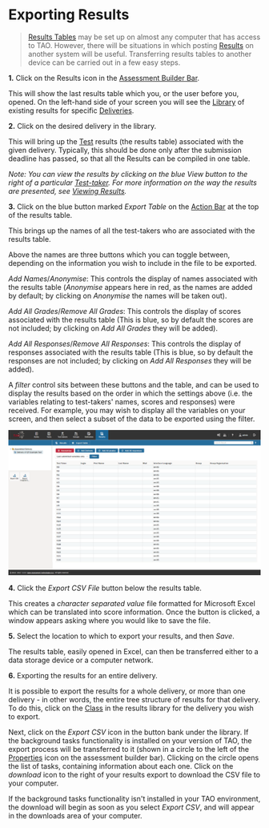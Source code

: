 <!--
created_at: 2016-12-15
authors:         
    - "Catherine Pease"
--> 

# Exporting Results

>[Results Tables](../appendix/glossary.md#results-table) may be set up on almost any computer that has access to TAO. However, there will be situations in which posting [Results](../appendix/glossary.md#results) on another system will be useful. Transferring results tables to another device can be carried out in a few easy steps.

**1.**  Click on the Results icon in the [Assessment Builder Bar](../appendix/glossary.md#assessment-builder-bar).

This will show the last results table which you, or the user before you, opened. On the left-hand side of your screen you will see the [Library](../appendix/glossary.md#library) of existing results for specific [Deliveries](../appendix/glossary.md#delivery).

**2.** Click on the desired delivery in the library. 

This will bring up the [Test](../appendix/glossary.md#test) results (the results table) associated with the given delivery. Typically, this should be done only after the submission deadline has passed, so that all the Results can be compiled in one table.

*Note: You can view the results by clicking on the blue View button to the right of a particular [Test-taker](../appendix/glossary.md#test-taker). For more information on the way the results are presented, see [Viewing Results](../results/viewing-results.md).*

**3.** Click on the blue button marked *Export Table* on the [Action Bar](../appendix/glossary.md#action-bar) at the top of the results table.

This brings up the names of all the test-takers who are associated with the results table. 

Above the names are three buttons which you can toggle between, depending on the information you wish to include in the file to be exported.

*Add Names*/*Anonymise*: This controls the display of names associated with the results table (*Anonymise* appears here in red, as the names are added by default; by clicking on *Anonymise* the names will be taken out).

*Add All Grades*/*Remove All Grades*: This controls the display of scores associated with the results table (This is blue, so by default the scores are not included; by clicking on *Add All Grades* they will be added).

*Add All Responses*/*Remove All Responses*: This controls the display of responses associated with the results table (This is blue, so by default the responses are not included; by clicking on *Add All Responses* they will be added). 

A *filter* control sits between these buttons and the table, and can be used to display the results based on the order in which the settings above (i.e. the variables relating to test-takers' names, scores and responses) were received. For example, you may wish to display all the variables on your screen, and then select a subset of the data to be exported using the filter.

![Exporting the Results](../resources/backend/results/results-export.png)

**4.** Click the *Export CSV File* button below the results table.

This creates a *character separated value* file formatted for Microsoft Excel which can be translated into score information. Once the button is clicked, a window appears asking where you would like to save the file.

**5.** Select the location to which to export your results, and then *Save*.

The results table, easily opened in Excel, can then be transferred either to a data storage device or a computer network.

**6.** Exporting the results for an entire delivery.

It is possible to export the results for a whole delivery, or more than one delivery - in other words, the entire tree structure of results for that delivery. To do this, click on the [Class](../appendix/glossary.md#class) in the results library for the delivery you wish to export.

Next, click on the *Export CSV* icon in the button bank under the library. If the background tasks functionality is installed on your version of TAO, the export process will be transferred to it (shown in a circle to the left of the [Properties](../appendix/glossary.md#properties) icon on the assessment builder bar). Clicking on the circle opens the list of tasks, containing information about each one. Click on the *download* icon to the right of your results export to download the CSV file to your computer. 

If the background tasks functionality isn't installed in your TAO environment, the download will begin as soon as you select *Export CSV*, and will appear in the downloads area of your computer.  

